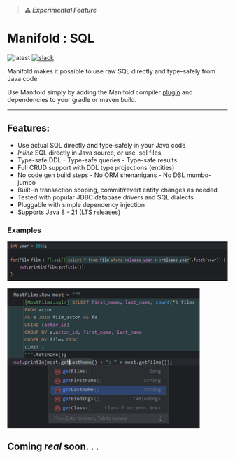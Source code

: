 >**⚠ _Experimental Feature_**

# Manifold : SQL

![latest](https://img.shields.io/badge/latest-v2023.1.29-darkgreen.svg)
[![slack](https://img.shields.io/badge/slack-manifold-blue.svg?logo=slack)](https://join.slack.com/t/manifold-group/shared_invite/zt-e0bq8xtu-93ASQa~a8qe0KDhOoD6Bgg)

Manifold makes it possible to use raw SQL directly and type-safely from Java code.

Use Manifold simply by adding the Manifold compiler [plugin](https://docs.oracle.com/javase/8/docs/jdk/api/javac/tree/com/sun/source/util/Plugin.html)
and dependencies to your gradle or maven build.

---

## Features:
- Use actual SQL directly and type-safely in your Java code<br>
- _Inline_ SQL directly in Java source, or use .sql files<br>
- Type-safe DDL - Type-safe queries - Type-safe results<br>
- Full CRUD support with DDL type projections (entities)<br>
- No code gen build steps - No ORM shenanigans - No DSL mumbo-jumbo<br>
- Built-in transaction scoping, commit/revert entity changes as needed<br>
- Tested with popular JDBC database drivers and SQL dialects<br>
- Pluggable with simple dependency injection<br>
- Supports Java 8 - 21 (LTS releases)



### Examples

<img width="600" height="90" align="top" src="../../docs/images/img_3.png">
<br>
<br>
<img width="440" height="320" align="top" src="../../docs/images/img.png">
<br>

## Coming _**real**_ soon. . .


